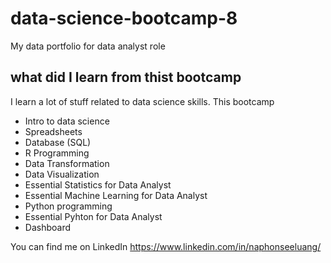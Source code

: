 # data-science-bootcamp-8
My data portfolio for data analyst role

## what did I learn from thist bootcamp

I learn a lot of stuff related to data science skills. This bootcamp

- Intro to data science
- Spreadsheets
- Database (SQL)
- R Programming
- Data Transformation
- Data Visualization
- Essential Statistics for Data Analyst
- Essential Machine Learning for Data Analyst
- Python programming
- Essential Pyhton for Data Analyst
- Dashboard

You can find me on LinkedIn https://www.linkedin.com/in/naphonseeluang/

